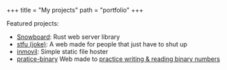 +++
title = "My projects"
path = "portfolio"
+++

Featured projects:

- [Snowboard](https://github.com/Brian3647/snowboard): Rust web server library
- [stfu (joke)](https://github.com/Brian3647/stfu): A web made for people that just have to shut up
- [inmovil](https://github.com/Brian3647/inmovil): Simple static file hoster
- [pratice-binary](https://github.com/Brian3647/practice-binary) Web made to [practice writing & reading binary numbers](/writing-and-reading-binary)
